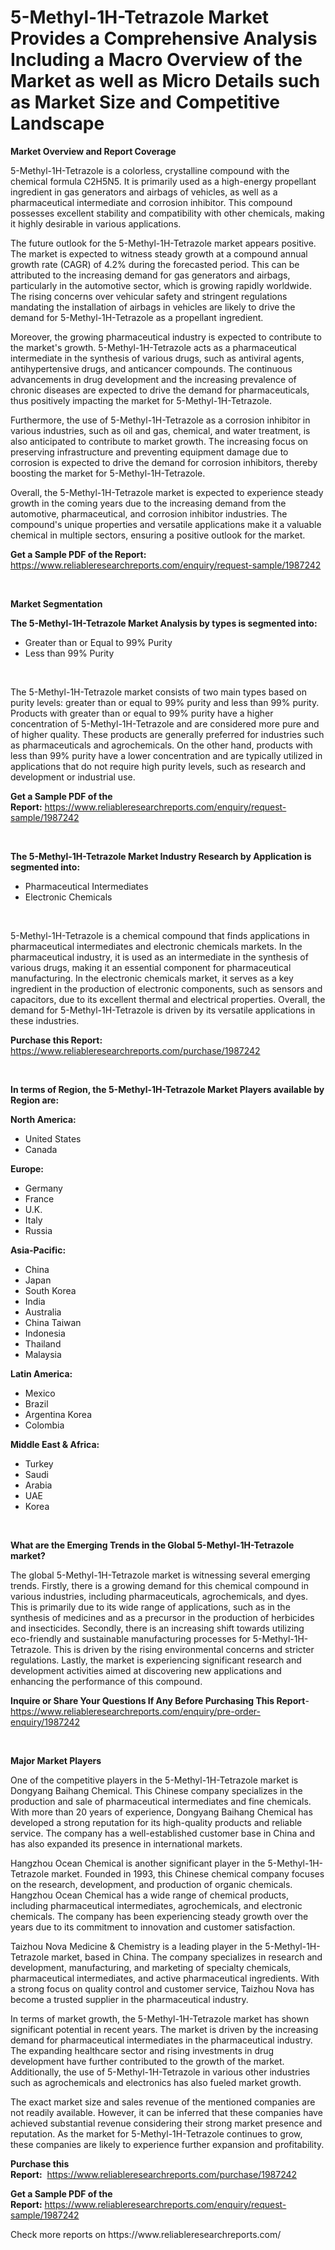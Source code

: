 <p><h1>5-Methyl-1H-Tetrazole Market Provides a Comprehensive Analysis Including a Macro Overview of the Market as well as Micro Details such as Market Size and Competitive Landscape</h1></p><p><strong>Market Overview and Report Coverage</strong></p>
<p><p>5-Methyl-1H-Tetrazole is a colorless, crystalline compound with the chemical formula C2H5N5. It is primarily used as a high-energy propellant ingredient in gas generators and airbags of vehicles, as well as a pharmaceutical intermediate and corrosion inhibitor. This compound possesses excellent stability and compatibility with other chemicals, making it highly desirable in various applications.</p><p>The future outlook for the 5-Methyl-1H-Tetrazole market appears positive. The market is expected to witness steady growth at a compound annual growth rate (CAGR) of 4.2% during the forecasted period. This can be attributed to the increasing demand for gas generators and airbags, particularly in the automotive sector, which is growing rapidly worldwide. The rising concerns over vehicular safety and stringent regulations mandating the installation of airbags in vehicles are likely to drive the demand for 5-Methyl-1H-Tetrazole as a propellant ingredient.</p><p>Moreover, the growing pharmaceutical industry is expected to contribute to the market's growth. 5-Methyl-1H-Tetrazole acts as a pharmaceutical intermediate in the synthesis of various drugs, such as antiviral agents, antihypertensive drugs, and anticancer compounds. The continuous advancements in drug development and the increasing prevalence of chronic diseases are expected to drive the demand for pharmaceuticals, thus positively impacting the market for 5-Methyl-1H-Tetrazole.</p><p>Furthermore, the use of 5-Methyl-1H-Tetrazole as a corrosion inhibitor in various industries, such as oil and gas, chemical, and water treatment, is also anticipated to contribute to market growth. The increasing focus on preserving infrastructure and preventing equipment damage due to corrosion is expected to drive the demand for corrosion inhibitors, thereby boosting the market for 5-Methyl-1H-Tetrazole.</p><p>Overall, the 5-Methyl-1H-Tetrazole market is expected to experience steady growth in the coming years due to the increasing demand from the automotive, pharmaceutical, and corrosion inhibitor industries. The compound's unique properties and versatile applications make it a valuable chemical in multiple sectors, ensuring a positive outlook for the market.</p></p>
<p><strong>Get a Sample PDF of the Report:</strong> <a href="https://www.reliableresearchreports.com/enquiry/request-sample/1987242">https://www.reliableresearchreports.com/enquiry/request-sample/1987242</a></p>
<p>&nbsp;</p>
<p><strong>Market Segmentation</strong></p>
<p><strong>The 5-Methyl-1H-Tetrazole Market Analysis by types is segmented into:</strong></p>
<p><ul><li>Greater than or Equal to 99% Purity</li><li>Less than 99% Purity</li></ul></p>
<p>&nbsp;</p>
<p><p>The 5-Methyl-1H-Tetrazole market consists of two main types based on purity levels: greater than or equal to 99% purity and less than 99% purity. Products with greater than or equal to 99% purity have a higher concentration of 5-Methyl-1H-Tetrazole and are considered more pure and of higher quality. These products are generally preferred for industries such as pharmaceuticals and agrochemicals. On the other hand, products with less than 99% purity have a lower concentration and are typically utilized in applications that do not require high purity levels, such as research and development or industrial use.</p></p>
<p><strong>Get a Sample PDF of the Report:</strong>&nbsp;<a href="https://www.reliableresearchreports.com/enquiry/request-sample/1987242">https://www.reliableresearchreports.com/enquiry/request-sample/1987242</a></p>
<p>&nbsp;</p>
<p><strong>The 5-Methyl-1H-Tetrazole Market Industry Research by Application is segmented into:</strong></p>
<p><ul><li>Pharmaceutical Intermediates</li><li>Electronic Chemicals</li></ul></p>
<p>&nbsp;</p>
<p><p>5-Methyl-1H-Tetrazole is a chemical compound that finds applications in pharmaceutical intermediates and electronic chemicals markets. In the pharmaceutical industry, it is used as an intermediate in the synthesis of various drugs, making it an essential component for pharmaceutical manufacturing. In the electronic chemicals market, it serves as a key ingredient in the production of electronic components, such as sensors and capacitors, due to its excellent thermal and electrical properties. Overall, the demand for 5-Methyl-1H-Tetrazole is driven by its versatile applications in these industries.</p></p>
<p><strong>Purchase this Report:</strong>&nbsp; <a href="https://www.reliableresearchreports.com/purchase/1987242">https://www.reliableresearchreports.com/purchase/1987242</a></p>
<p>&nbsp;</p>
<p><strong>In terms of Region, the 5-Methyl-1H-Tetrazole Market Players available by Region are:</strong></p>
<p>
    <p> <strong> North America: </strong>
        <ul>
            <li>United States</li>
            <li>Canada</li>
        </ul>
        </p> 
    <p> <strong> Europe: </strong>
        <ul>
            <li>Germany</li>
            <li>France</li>
            <li>U.K.</li>
            <li>Italy</li>
            <li>Russia</li>
        </ul>
        </p> 
    <p> <strong> Asia-Pacific: </strong>
        <ul>
            <li>China</li>
            <li>Japan</li>
            <li>South Korea</li>
            <li>India</li>
            <li>Australia</li>
            <li>China Taiwan</li>
            <li>Indonesia</li>
            <li>Thailand</li>
            <li>Malaysia</li>
        </ul>
        </p> 
    <p> <strong> Latin America: </strong>
        <ul>
            <li>Mexico</li>
            <li>Brazil</li>
            <li>Argentina Korea</li>
            <li>Colombia</li>
        </ul>
        </p> 
    <p> <strong> Middle East & Africa: </strong>
        <ul>
            <li>Turkey</li>
            <li>Saudi</li>
            <li>Arabia</li>
            <li>UAE</li>
            <li>Korea</li>
        </ul>
    </p>
    </p>
<p>&nbsp;</p>
<p><strong>What are the Emerging Trends in the Global 5-Methyl-1H-Tetrazole market?</strong></p>
<p><p>The global 5-Methyl-1H-Tetrazole market is witnessing several emerging trends. Firstly, there is a growing demand for this chemical compound in various industries, including pharmaceuticals, agrochemicals, and dyes. This is primarily due to its wide range of applications, such as in the synthesis of medicines and as a precursor in the production of herbicides and insecticides. Secondly, there is an increasing shift towards utilizing eco-friendly and sustainable manufacturing processes for 5-Methyl-1H-Tetrazole. This is driven by the rising environmental concerns and stricter regulations. Lastly, the market is experiencing significant research and development activities aimed at discovering new applications and enhancing the performance of this compound.</p></p>
<p><strong>Inquire or Share Your Questions If Any Before Purchasing This Report</strong>- <a href="https://www.reliableresearchreports.com/enquiry/pre-order-enquiry/1987242">https://www.reliableresearchreports.com/enquiry/pre-order-enquiry/1987242</a></p>
<p>&nbsp;</p>
<p><strong>Major Market Players</strong></p>
<p><p>One of the competitive players in the 5-Methyl-1H-Tetrazole market is Dongyang Baihang Chemical. This Chinese company specializes in the production and sale of pharmaceutical intermediates and fine chemicals. With more than 20 years of experience, Dongyang Baihang Chemical has developed a strong reputation for its high-quality products and reliable service. The company has a well-established customer base in China and has also expanded its presence in international markets.</p><p>Hangzhou Ocean Chemical is another significant player in the 5-Methyl-1H-Tetrazole market. Founded in 1993, this Chinese chemical company focuses on the research, development, and production of organic chemicals. Hangzhou Ocean Chemical has a wide range of chemical products, including pharmaceutical intermediates, agrochemicals, and electronic chemicals. The company has been experiencing steady growth over the years due to its commitment to innovation and customer satisfaction.</p><p>Taizhou Nova Medicine & Chemistry is a leading player in the 5-Methyl-1H-Tetrazole market, based in China. The company specializes in research and development, manufacturing, and marketing of specialty chemicals, pharmaceutical intermediates, and active pharmaceutical ingredients. With a strong focus on quality control and customer service, Taizhou Nova has become a trusted supplier in the pharmaceutical industry.</p><p>In terms of market growth, the 5-Methyl-1H-Tetrazole market has shown significant potential in recent years. The market is driven by the increasing demand for pharmaceutical intermediates in the pharmaceutical industry. The expanding healthcare sector and rising investments in drug development have further contributed to the growth of the market. Additionally, the use of 5-Methyl-1H-Tetrazole in various other industries such as agrochemicals and electronics has also fueled market growth.</p><p>The exact market size and sales revenue of the mentioned companies are not readily available. However, it can be inferred that these companies have achieved substantial revenue considering their strong market presence and reputation. As the market for 5-Methyl-1H-Tetrazole continues to grow, these companies are likely to experience further expansion and profitability.</p></p>
<p><strong>Purchase this Report:</strong>&nbsp;&nbsp;<a href="https://www.reliableresearchreports.com/purchase/1987242">https://www.reliableresearchreports.com/purchase/1987242</a></p>
<p></p>
<p><strong>Get a Sample PDF of the Report:</strong>&nbsp;<a href="https://www.reliableresearchreports.com/enquiry/request-sample/1987242">https://www.reliableresearchreports.com/enquiry/request-sample/1987242</a></p>
<p>Check more reports on https://www.reliableresearchreports.com/</p>
